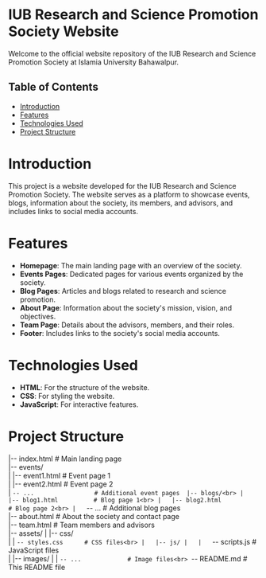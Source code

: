 # IUB Research and Science Promotion Society Website

Welcome to the official website repository of the IUB Research and Science Promotion Society at Islamia University Bahawalpur.

## Table of Contents

- [Introduction](#introduction)
- [Features](#features)
- [Technologies Used](#technologies-used)
- [Project Structure](#project-structure)

# Introduction

This project is a website developed for the IUB Research and Science Promotion Society. The website serves as a platform to showcase events, blogs, information about the society, its members, and advisors, and includes links to social media accounts.

# Features

- **Homepage**: The main landing page with an overview of the society.
- **Events Pages**: Dedicated pages for various events organized by the society.
- **Blog Pages**: Articles and blogs related to research and science promotion.
- **About Page**: Information about the society's mission, vision, and objectives.
- **Team Page**: Details about the advisors, members, and their roles.
- **Footer**: Includes links to the society's social media accounts.

# Technologies Used

- **HTML**: For the structure of the website.
- **CSS**: For styling the website.
- **JavaScript**: For interactive features.

# Project Structure

|-- index.html              # Main landing page <br>
|-- events/<br>
|   |-- event1.html         # Event page 1<br>
|   |-- event2.html         # Event page 2<br>
|   `-- ...                 # Additional event pages 
|-- blogs/<br>
|   |-- blog1.html          # Blog page 1<br>
|   |-- blog2.html          # Blog page 2<br>
|   `-- ...                 # Additional blog pages<br>
|-- about.html              # About the society and contact page<br>
|-- team.html               # Team members and advisors<br>
|-- assets/
|   |-- css/<br>
|   |   `-- styles.css      # CSS files<br>
|   |-- js/
|   |   `-- scripts.js      # JavaScript files<br>
|   |-- images/
|   |   `-- ...             # Image files<br>
`-- README.md               # This README file<br>
